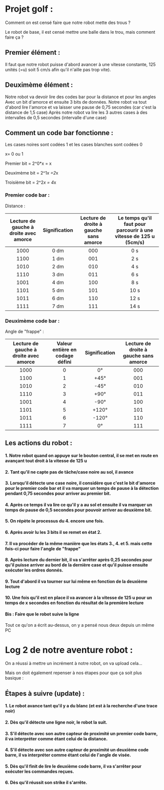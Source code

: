

# Projet golf :

Comment on est censé faire que notre robot mette des trous ?

Le robot de base, il est censé mettre une balle dans le trou, mais comment faire ça ?

## Premier élément :

Il faut que notre robot puisse d'abord avancer à une vitesse constante, 125 unités (=u) soit 5 cm/s afin qu'il n'aille pas trop vite).

## Deuximème élément :

Notre robot va devoir lire des codes bar pour la distance et pour les angles
Avec un bit d'amorce et ensuite 3 bits de données.
Notre robot va tout d'abord lire l'amorce et va laisser une pause de 0,75 secondes (car c'est la distance de 1,5 case)
Après notre robot va lire les 3 autres cases à des intervalles de 0,5 secondes (intervalle d'une case)

## Comment un code bar fonctionne :

Les cases noires sont codées 1 et les cases blanches sont codées 0

x= 0 ou 1

Premier bit = 2^0*x = x

Deuximème bit = 2^1*x =2*x

Troisième bit = 2^2*x = 4*x

### Premier code bar :

Distance :

|Lecture de gauche à droite avec amorce|Signification |Lecture de droite à gauche sans amorce|Le temps qu'il faut pour parcourir à une vitesse de 125 u (5cm/s)|
|:------------------------------------:|:------------:|:------------------------------------:|:-:|
|1000|0 dm|000|0 s|
|1100|1 dm|001|2 s|
|1010|2 dm|010|4 s|
|1110|3 dm|011|6 s|
|1001|4 dm|100|8 s|
|1101|5 dm|101|10 s|
|1011|6 dm|110|12 s|
|1111|7 dm|111|14 s|


### Deuximème code bar :

Angle de "frappe" :

|Lecture de gauche à droite avec amorce|Valeur entière en codage défini|Signification |Lecture de droite à gauche sans amorce|
|:------------------------------------:|:-----------------------------:|:------------:|:-------------------------------------:|
|1000|0|0°|000|
|1100|1|+45°|001|
|1010|2|-45°|010|
|1110|3|+90°|011|
|1001|4|-90°|100|
|1101|5|+120°|101|
|1011|6|-120°|110|
|1111|7|0°|111|

## Les actions du robot :

#### 1. Notre robot quand on appuye sur le bouton central, il se met en route en avançant tout droit à la vitesse de 125 u
#### 2. Tant qu'il ne capte pas de tâche/case noire au sol, il avance
#### 3. Lorsqu'il détecte une case noire, il considère que c'est le bit d'amorce pour le premier code bar et il va marquer un temps de pause à la détection pendant 0,75 secondes pour arriver au premier bit.
#### 4. Après ce temps il va lire ce qu'il y a au sol et ensuite il va marquer un temps de pause de 0,5 secondes pour pouvoir arriver au deuxième bit.
#### 5. On répète le processus du 4. encore une fois.
#### 6. Après avoir lu les 3 bits il se remet en état 2.
#### 7. Il va procéder de la même manière que les états 3., 4. et 5. mais cette fois-ci pour faire l'angle de "frappe"
#### 8. Après lecture du dernier bit, il va s'arrêter après 0,25 secondes pour qu'il puisse arriver au bord de la dernière case et qu'il puisse ensuite exécuter les ordres donnés.
#### 9. Tout d'abord il va tourner sur lui même en fonction de la deuxième lecture
#### 10. Une fois qu'il est en place il va avancer à la vitesse de 125 u pour un temps de x secondes en fonction du résultat de la première lecture
#### Bis : Faire que le robot suive la ligne

Tout ce qu'on a écrit au-dessus, on y a pensé nous deux depuis un même PC

# Log 2 de notre aventure robot :

On a réussi à mettre un incrément à notre robot, on va upload cela...

Mais on doit également repenser à nos étapes pour que ça soit plus basique :

## Étapes à suivre (update) :

#### 1. Le robot avance tant qu'il y a du blanc (et est à la recherche d'une trace noir)
#### 2. Dès qu'il détecte une ligne noir, le robot la suit.
#### 3. S'il détecte avec son autre capteur de proximité un premier code barre, il va interpréter comme étant celui de la distance.
#### 4. S'il détecte avec son autre capteur de proximité un deuxième code barre, il va interpréter comme étant celui de l'angle de visée.
#### 5. Dès qu'il finit de lire le deuxième code barre, il va s'arrêter pour exécuter les commandes reçues.
#### 6. Dès qu'il réussit son strike il s'arrête.

